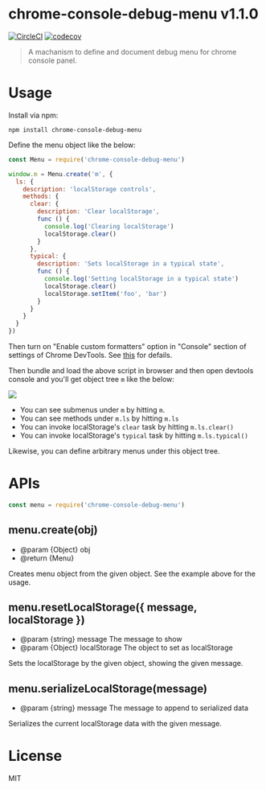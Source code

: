 # chrome-console-debug-menu v1.1.0

[![CircleCI](https://circleci.com/gh/kt3k/chrome-console-debug-menu.svg?style=svg)](https://circleci.com/gh/kt3k/chrome-console-debug-menu)
[![codecov](https://codecov.io/gh/kt3k/chrome-console-debug-menu/branch/master/graph/badge.svg)](https://codecov.io/gh/kt3k/chrome-console-debug-menu)

> A machanism to define and document debug menu for chrome console panel.

# Usage

Install via npm:

    npm install chrome-console-debug-menu

Define the menu object like the below:

```js
const Menu = require('chrome-console-debug-menu')

window.m = Menu.create('m', {
  ls: {
    description: 'localStorage controls',
    methods: {
      clear: {
        description: 'Clear localStorage',
        func () {
          console.log('Clearing localStorage')
          localStorage.clear()
        }
      },
      typical: {
        description: 'Sets localStorage in a typical state',
        func () {
          console.log('Setting localStorage in a typical state')
          localStorage.clear()
          localStorage.setItem('foo', 'bar')
        }
      }
    }
  }
})
```

Then turn on "Enable custom formatters" option in "Console" section of settings of Chrome DevTools. See [this](https://docs.google.com/document/d/1FTascZXT9cxfetuPRT2eXPQKXui4nWFivUnS_335T3U/preview#) for defails.

Then bundle and load the above script in browser and then open devtools console and you'll get object tree `m` like the below:

<img src="https://kt3k.github.io/chrome-console-debug-menu/ss.png" />

- You can see submenus under `m` by hitting `m`.
- You can see methods under `m.ls` by hitting `m.ls`
- You can invoke localStorage's `clear` task by hitting `m.ls.clear()`
- You can invoke localStorage's `typical` task by hitting `m.ls.typical()`

Likewise, you can define arbitrary menus under this object tree.

# APIs

```js
const menu = require('chrome-console-debug-menu')
```

## menu.create(obj)

- @param {Object} obj
- @return {Menu}

Creates menu object from the given object. See the example above for the usage.

## menu.resetLocalStorage({ message, localStorage })

- @param {string} message The message to show
- @param {Object} localStorage The object to set as localStorage

Sets the localStorage by the given object, showing the given message.

## menu.serializeLocalStorage(message)

- @param {string} message The message to append to serialized data

Serializes the current localStorage data with the given message.

# License

MIT
